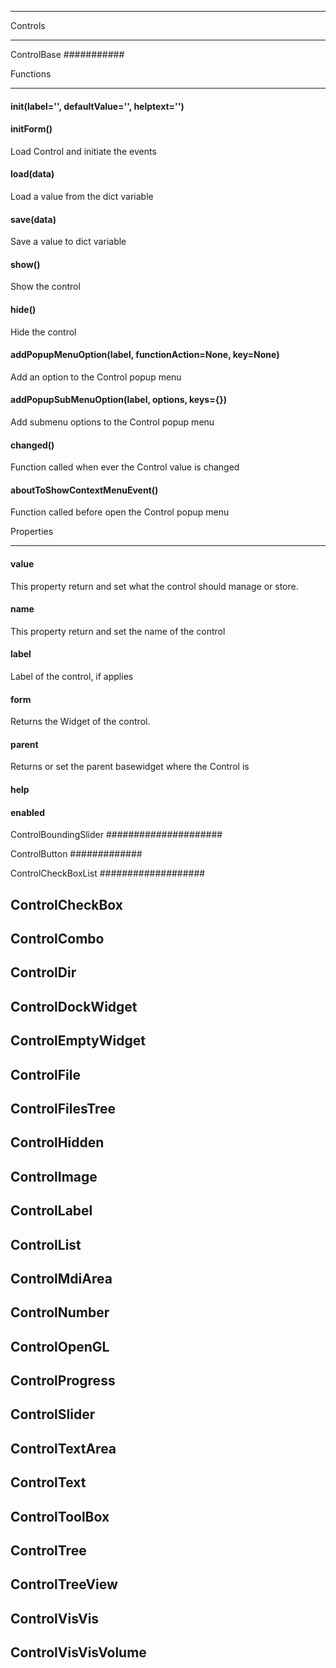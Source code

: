 ********
Controls
********

ControlBase
###########

Functions
*********

#### __init__(label='', defaultValue='', helptext='')

#### initForm()

Load Control and initiate the events
 	
#### load(data)

Load a value from the dict variable
 	
#### save(data)

Save a value to dict variable
 	
#### show()

Show the control
 	
#### hide()

Hide the control
 	
#### addPopupMenuOption(label, functionAction=None, key=None)

Add an option to the Control popup menu
 	
#### addPopupSubMenuOption(label, options, keys={})

Add submenu options to the Control popup menu
 	
#### changed() 

Function called when ever the Control value is changed
 	
#### aboutToShowContextMenuEvent()

Function called before open the Control popup menu
 	

Properties 	
**********

#### value

This property return and set what the control should manage or store.
 	
#### name

This property return and set the name of the control
 	
#### label

Label of the control, if applies
 	
#### form

Returns the Widget of the control.
 	
#### parent

Returns or set the parent basewidget where the Control is
 	
#### help

#### enabled




ControlBoundingSlider
#####################

ControlButton
#############

ControlCheckBoxList
###################

## ControlCheckBox

## ControlCombo

## ControlDir

## ControlDockWidget

## ControlEmptyWidget

## ControlFile

## ControlFilesTree

## ControlHidden

## ControlImage

## ControlLabel

## ControlList

## ControlMdiArea

## ControlNumber

## ControlOpenGL

## ControlProgress

## ControlSlider

## ControlTextArea

## ControlText

## ControlToolBox

## ControlTree

## ControlTreeView

## ControlVisVis

## ControlVisVisVolume